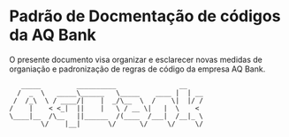 # Padrão de Docmentação de códigos da AQ Bank
O presente documento visa organizar e esclarecer novas medidas de organiação e padronização de regras de código da empresa AQ Bank.
```
   _____         __________                __    
  /  _  \   _____\______   \_____    ____ |  | __
 /  /_\  \ / ____/|    |  _/\__  \  /    \|  |/ /
/    |    < <_|  ||    |   \ / __ \|   |  \    < 
\____|__  /\__   ||______  /(____  /___|  /__|_ \
        \/    |__|       \/      \/     \/     \/
  ```
